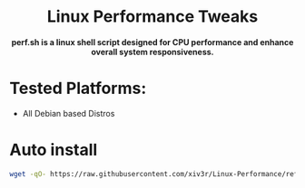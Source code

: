 <h1 align ="center">Linux Performance Tweaks</h1>

<h4 align="center">perf.sh is a linux shell script designed for CPU performance and enhance overall system responsiveness.</h4>

# Tested Platforms:

 - All Debian based Distros

# Auto install
```sh
wget -qO- https://raw.githubusercontent.com/xiv3r/Linux-Performance/refs/heads/main/perf.sh | sudo sh
